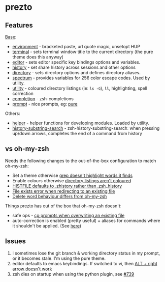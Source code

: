 # prezto

## Features

[Base](https://github.com/sorin-ionescu/prezto/blob/a3a51bdf6c485ff60153e80b66915626fcbacd4f/runcoms/zpreztorc#L32):
* [environment](https://github.com/sorin-ionescu/prezto/tree/master/modules/environment) - bracketed paste, url quote magic, unsetopt HUP
* [terminal](https://github.com/sorin-ionescu/prezto/tree/master/modules/terminal) - sets terminal window title to the current directory (the pure theme does this anyway)
* [editor](https://github.com/sorin-ionescu/prezto/tree/master/modules/editor) - sets editor specific key bindings options and variables.
* [history](https://github.com/sorin-ionescu/prezto/tree/master/modules/histhistory) - set share history across sessions and other options
* [directory](https://github.com/sorin-ionescu/prezto/tree/master/modules/directory) - sets directory options and defines directory aliases.
* [spectrum](https://github.com/sorin-ionescu/prezto/tree/master/modules/spectrum) - provides variables for 256 color escape codes. Used by utility.
* [utility](https://github.com/sorin-ionescu/prezto/tree/master/modules/utility) - coloured directory listings (ie: `ls -G`), `ll`, highlighting, spell correction
* [completion](https://github.com/sorin-ionescu/prezto/tree/master/modules/completion) - zsh-completions
* [prompt](https://github.com/sorin-ionescu/prezto/tree/master/modules/prompt) - nice prompts, eg: [pure](https://github.com/sindresorhus/pure)

Others:
* [helper](https://github.com/sorin-ionescu/prezto/tree/master/modules/helper) - helper functions for developing modules. Loaded by utility. 
* [history-substring-search](https://github.com/sorin-ionescu/prezto/tree/master/modules/history-substring-search) - zsh-history-substring-search: when pressing up/down arrows, completes the end of a command from history

## vs oh-my-zsh

Needs the following changes to the out-of-the-box configuration to match oh-my-zsh:
* Set a theme otherwise [grep doesn't highlight words it finds](https://github.com/sorin-ionescu/prezto/issues/1764)
* Enable colours otherwise [directory listings aren't coloured](https://github.com/sorin-ionescu/prezto/issues/1765)
* [HISTFILE defaults to .zhistory rather than .zsh_history](https://github.com/sorin-ionescu/prezto/issues/1766)
* [File exists error when redirecting to an existing file](https://github.com/sorin-ionescu/prezto/issues/1767)
* [Delete word behaviour differs from oh-my-zsh](https://github.com/sorin-ionescu/prezto/issues/1774)

Things prezto has out of the box that oh-my-zsh doesn't:
* safe ops - [cp prompts when overwriting an existing file](https://github.com/sorin-ionescu/prezto/issues/1845)
* auto-correction is enabled (pretty useful) + aliases for commands where it shouldn't be applied. (See [here](https://github.com/sorin-ionescu/prezto/blob/f4ca9ebfc913453f98ba6912a8c42684fd742cc1/modules/utility/init.zsh#L13))

## Issues

1. I sometimes lose the git branch & working directory status in my prompt, or it becomes stale. I'm using the pure theme.
1. editor defaults to emacs keybindings. If switched to vi, then [ALT + right arrow doesn't work](https://github.com/sorin-ionescu/prezto/issues/1763)
1. zsh dies on startup when using the python plugin, see [#739](https://github.com/sorin-ionescu/prezto/issues/739) 